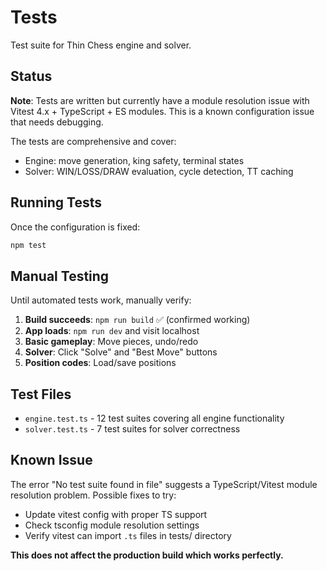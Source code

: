 # Tests

Test suite for Thin Chess engine and solver.

## Status

**Note**: Tests are written but currently have a module resolution issue with Vitest 4.x + TypeScript + ES modules. This is a known configuration issue that needs debugging.

The tests are comprehensive and cover:
- Engine: move generation, king safety, terminal states
- Solver: WIN/LOSS/DRAW evaluation, cycle detection, TT caching

## Running Tests

Once the configuration is fixed:
```bash
npm test
```

## Manual Testing

Until automated tests work, manually verify:

1. **Build succeeds**: `npm run build` ✅ (confirmed working)
2. **App loads**: `npm run dev` and visit localhost
3. **Basic gameplay**: Move pieces, undo/redo
4. **Solver**: Click "Solve" and "Best Move" buttons
5. **Position codes**: Load/save positions

## Test Files

- `engine.test.ts` - 12 test suites covering all engine functionality
- `solver.test.ts` - 7 test suites for solver correctness

## Known Issue

The error "No test suite found in file" suggests a TypeScript/Vitest module resolution problem.
Possible fixes to try:
- Update vitest config with proper TS support
- Check tsconfig module resolution settings
- Verify vitest can import `.ts` files in tests/ directory

**This does not affect the production build which works perfectly.**
